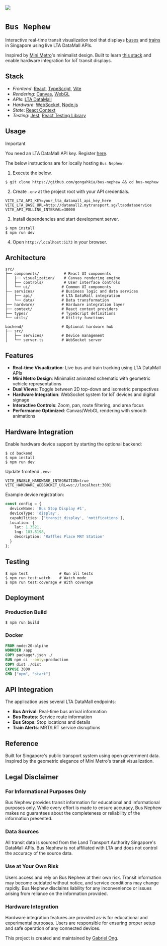 [![](https://img.shields.io/badge/bus_nephew_1.0.0-passing-green)](https://github.com/gongahkia/bus-nephew/releases/tag/1.0.0)

# `Bus Nephew`

Interactive real-time transit visualization tool that displays [buses](https://www.lta.gov.sg/content/ltagov/en/getting_around/public_transport/bus_services.html) and [trains](https://www.lta.gov.sg/content/ltagov/en/getting_around/public_transport/rail_network.html) in Singapore using live LTA DataMall APIs.

Inspired by [Mini Metro](https://dinopoloclub.com/games/mini-metro/)'s minimalist design. Built to learn [this stack](#stack) and enable hardware integration for IoT transit displays.

## Stack

* *Frontend*: [React](https://reactjs.org/), [TypeScript](https://www.typescriptlang.org/), [Vite](https://vitejs.dev/)
* *Rendering*: [Canvas](https://developer.mozilla.org/en-US/docs/Web/API/Canvas_API), [WebGL](https://developer.mozilla.org/en-US/docs/Web/API/WebGL_API)
* *APIs*: [LTA DataMall](https://datamall.lta.gov.sg/content/datamall/en.html)
* *Hardware*: [WebSocket](https://developer.mozilla.org/en-US/docs/Web/API/WebSockets_API), [Node.js](https://nodejs.org/)
* *State*: [React Context](https://reactjs.org/docs/context.html)
* *Testing*: [Jest](https://jestjs.io/), [React Testing Library](https://testing-library.com/docs/react-testing-library/intro/)

## Usage

> [!IMPORTANT]
> You need an LTA DataMall API key. Register [here](https://datamall.lta.gov.sg/content/datamall/en.html).

The below instructions are for locally hosting `Bus Nephew`.

1. Execute the below.

```console
$ git clone https://github.com/gongahkia/bus-nephew && cd bus-nephew
```

2. Create `.env` at the project root with your API credentials.

```env
VITE_LTA_API_KEY=your_lta_datamall_api_key_here
VITE_LTA_BASE_URL=http://datamall2.mytransport.sg/ltaodataservice
VITE_API_POLLING_INTERVAL=30000
```

3. Install dependencies and start development server.

```console
$ npm install
$ npm run dev
```

4. Open `http://localhost:5173` in your browser.

## Architecture

```
src/
├── components/           # React UI components
│   ├── visualization/    # Canvas rendering engine
│   ├── controls/         # User interface controls
│   └── ui/              # Common UI components
├── services/            # Business logic and data services
│   ├── api/             # LTA DataMall integration
│   └── data/            # Data transformation
├── hardware/            # Hardware integration layer
├── context/             # React context providers
├── types/               # TypeScript definitions
└── utils/               # Utility functions

backend/                 # Optional hardware hub
├── src/
│   ├── services/        # Device management
│   └── server.ts        # WebSocket server
```

## Features

* **Real-time Visualization**: Live bus and train tracking using LTA DataMall APIs
* **Mini Metro Design**: Minimalist animated schematic with geometric vehicle representations
* **Dual Views**: Toggle between 2D top-down and isometric perspectives
* **Hardware Integration**: WebSocket system for IoT devices and digital signage
* **Interactive Controls**: Zoom, pan, route filtering, and area focus
* **Performance Optimized**: Canvas/WebGL rendering with smooth animations

## Hardware Integration

Enable hardware device support by starting the optional backend:

```console
$ cd backend
$ npm install
$ npm run dev
```

Update frontend `.env`:

```env
VITE_ENABLE_HARDWARE_INTEGRATION=true
VITE_HARDWARE_WEBSOCKET_URL=ws://localhost:3001
```

Example device registration:

```typescript
const config = {
  deviceName: 'Bus Stop Display #1',
  deviceType: 'display',
  capabilities: ['transit_display', 'notifications'],
  location: {
    lat: 1.3521,
    lng: 103.8198,
    description: 'Raffles Place MRT Station'
  }
};
```

## Testing

```console
$ npm test              # Run all tests
$ npm run test:watch    # Watch mode
$ npm run test:coverage # With coverage
```

## Deployment

### Production Build

```console
$ npm run build
```

### Docker

```dockerfile
FROM node:20-alpine
WORKDIR /app
COPY package*.json ./
RUN npm ci --only=production
COPY dist ./dist
EXPOSE 3000
CMD ["npm", "start"]
```

## API Integration

The application uses several LTA DataMall endpoints:

* **Bus Arrival**: Real-time bus arrival information
* **Bus Routes**: Service route information
* **Bus Stops**: Stop locations and details
* **Train Alerts**: MRT/LRT service disruptions

## Reference

Built for Singapore's public transport system using open government data. Inspired by the geometric elegance of Mini Metro's transit visualization.

## Legal Disclaimer

### For Informational Purposes Only

Bus Nephew provides transit information for educational and informational purposes only. While every effort is made to ensure accuracy, Bus Nephew makes no guarantees about the completeness or reliability of the information presented.

### Data Sources

All transit data is sourced from the Land Transport Authority Singapore's DataMall APIs. Bus Nephew is not affiliated with LTA and does not control the accuracy of the source data.

### Use at Your Own Risk

Users access and rely on Bus Nephew at their own risk. Transit information may become outdated without notice, and service conditions may change rapidly. Bus Nephew disclaims liability for any inconvenience or issues arising from reliance on the information provided.

### Hardware Integration

Hardware integration features are provided as-is for educational and experimental purposes. Users are responsible for ensuring proper setup and safe operation of any connected devices.

This project is created and maintained by [Gabriel Ong](mailto:gabrielzmong@gmail.com).
